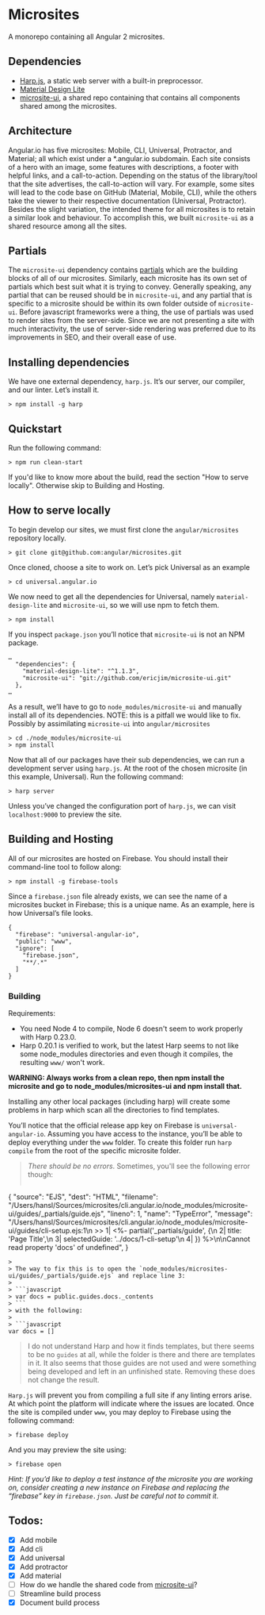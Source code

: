 # Microsites
A monorepo containing all Angular 2 microsites.

## Dependencies
* [Harp.js](http://harpjs.com/), a static web server with a built-in preprocessor.
* [Material Design Lite](https://getmdl.io/)
* [microsite-ui](https://github.com/ericjim/microsite-ui), a shared repo containing that contains all components shared among the microsites.

## Architecture
Angular.io has five microsites: Mobile, CLI, Universal, Protractor, and Material; all which exist under a *.angular.io subdomain. Each site consists of a hero with an image, some features with descriptions, a footer with helpful links, and a call-to-action. Depending on the status of the library/tool that the site advertises, the call-to-action will vary. For example, some sites will lead to the code base on GitHub (Material, Mobile, CLI), while the others take the viewer to their respective documentation (Universal, Protractor). Besides the slight variation, the intended theme for all microsites is to retain a similar look and behaviour. To accomplish this, we built `microsite-ui` as a shared resource among all the sites.

## Partials
The `microsite-ui` dependency contains [partials](https://harpjs.com/docs/development/partial) which are the building blocks of all of our microsites. Similarly, each microsite has its own set of partials which best suit what it is trying to convey. Generally speaking, any partial that can be reused should be in `microsite-ui`, and any partial that is specific to a microsite should be within its own folder outside of `microsite-ui`. Before javascript frameworks were a thing, the use of partials was used to render sites from the server-side. Since we are not presenting a site with much interactivity, the use of server-side rendering was preferred due to its improvements in SEO, and their overall ease of use.

## Installing dependencies
We have one external dependency, `harp.js`. It’s our server, our compiler, and our linter. Let’s install it.
```
> npm install -g harp  
```

## Quickstart
Run the following command:
```
> npm run clean-start
```

If you'd like to know more about the build, read the section "How to serve locally". Otherwise skip to Building and Hosting.

## How to serve locally
To begin develop our sites, we must first clone the `angular/microsites` repository locally.
```
> git clone git@github.com:angular/microsites.git  
```

Once cloned, choose a site to work on. Let’s pick Universal as an example
```
> cd universal.angular.io
```

We now need to get all the dependencies for Universal, namely `material-design-lite` and `microsite-ui`, so we will use npm to fetch them.
```
> npm install
```

If you inspect `package.json` you’ll notice that `microsite-ui` is not an NPM package.
```
…
  "dependencies": {
    "material-design-lite": "^1.1.3",
    "microsite-ui": "git://github.com/ericjim/microsite-ui.git"
  },
…
```
As a result, we’ll have to go to `node_modules/microsite-ui` and manually install all of its dependencies. NOTE: this is a pitfall we would like to fix. Possibly by assimilating `microsite-ui` into `angular/microsites`

```
> cd ./node_modules/microsite-ui
> npm install
```

Now that all of our packages have their sub dependencies, we can run a development server using `harp.js`. At the root of the chosen microsite (in this example, Universal). Run the following command:
```
> harp server
```

Unless you’ve changed the configuration port of `harp.js`, we can visit `localhost:9000` to preview the site.

## Building and Hosting
All of our microsites are hosted on Firebase. You should install their command-line tool to follow along:
```
> npm install -g firebase-tools
```

Since a `firebase.json` file already exists, we can see the name of a microsites bucket in Firebase; this is a unique name. As an example, here is how Universal’s file looks.
```  
{
  "firebase": "universal-angular-io",
  "public": "www",
  "ignore": [
    "firebase.json",
    "**/.*"
  ]
}  
```

### Building

Requirements:

- You need Node 4 to compile, Node 6 doesn't seem to work properly with Harp 0.23.0.
- Harp 0.20.1 is verified to work, but the latest Harp seems to not like some node_modules directories and even though it compiles, the resulting `www/` won't work.

**WARNING: Always works from a clean repo, then npm install the microsite and go to node_modules/microsites-ui and npm install that.**

Installing any other local packages (including harp) will create some problems in harp which scan all the directories to find templates.

You’ll notice that the official release app key on Firebase is `universal-angular-io`. Assuming you have access to the instance, you’ll be able to deploy everything under the `www` folder. To create this folder run `harp compile` from the root of the specific microsite folder.

>_There should be no errors_. Sometimes, you'll see the following error though:
>
>```json
{
  "source": "EJS",
  "dest": "HTML",
  "filename": "/Users/hansl/Sources/microsites/cli.angular.io/node_modules/microsite-ui/guides/_partials/guide.ejs",
  "lineno": 1,
  "name": "TypeError",
  "message": "/Users/hansl/Sources/microsites/cli.angular.io/node_modules/microsite-ui/guides/cli-setup.ejs:1\n >> 1| <%- partial('_partials/guide', {\n    2|     title: 'Page Title',\n    3|     selectedGuide: '../docs/1-cli-setup'\n    4| }) %>\n\nCannot read property 'docs' of undefined",
}
```
>
> The way to fix this is to open the `node_modules/microsites-ui/guides/_partials/guide.ejs` and replace line 3:
>
> ```javascript
> var docs = public.guides.docs._contents
> ```
> with the following:
>
> ```javascript
var docs = []
```
>
> I do not understand Harp and how it finds templates, but there seems to be no `guides` at all, while the folder is there and there are templates in it. It also seems that those guides are not used and were something being developed and left in an unfinished state. Removing these does not change the result.

`Harp.js` will prevent you from compiling a full site if any linting errors arise. At which point the platform will indicate where the issues are located. Once the site is compiled under `www`, you may deploy to Firebase using the following command:

```
> firebase deploy
```

And you may preview the site using:

```
> firebase open
```

*Hint: If you’d like to deploy a test instance of the microsite you are  working on, consider creating a new instance on Firebase and replacing the “firebase” key in `firebase.json`. Just be careful not to commit it.*

## Todos:
* [X] Add mobile
* [X] Add cli
* [X] Add universal
* [X] Add protractor
* [X] Add material
* [ ] How do we handle the shared code from [microsite-ui](https://github.com/ericjim/microsite-ui)? 
* [ ] Streamline build process
* [x] Document build process